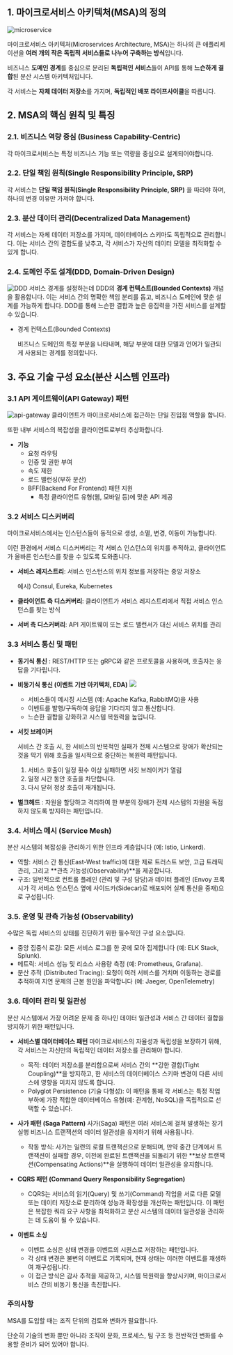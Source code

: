 ## 1. 마이크로서비스 아키텍처(MSA)의 정의

![microservice](./src/microservice.png)

마이크로서비스 아키텍처(Microservices Architecture, MSA)는 하나의 큰 애플리케이션을 **여러 개의 작은 독립적 서비스들로 나누어 구축하는 방식**입니다.

비즈니스 **도메인 경계**를 중심으로 분리된 **독립적인 서비스**들이 API를 통해 **느슨하게 결합**된 분산 시스템 아키텍처입니다.

각 서비스는 **자체 데이터 저장소**를 가지며, **독립적인 배포 라이프사이클**을 따릅니다.

## 2. MSA의 핵심 원칙 및 특징

### 2.1. 비즈니스 역량 중심 (Business Capability-Centric)
각 마이크로서비스는 특정 비즈니스 기능 또는 역량을 중심으로 설계되어야합니다. 

### 2.2. 단일 책임 원칙(Single Responsibility Principle, SRP)
각 서비스는 **단일 책임 원칙(Single Responsibility Principle, SRP)** 을 따라야 하며, 하나의 변경 이유만 가져야 합니다.

### 2.3. 분산 데이터 관리(Decentralized Data Management)
각 서비스는 자체 데이터 저장소를 가지며, 데이터베이스 스키마도 독립적으로 관리합니다.
이는 서비스 간의 결합도를 낮추고, 각 서비스가 자신의 데이터 모델을 최적화할 수 있게 합니다.

### 2.4. 도메인 주도 설계(DDD, Domain-Driven Design)
![DDD](./src/domain-driven-module.png)
서비스 경계를 설정하는데 DDD의 **경계 컨텍스트(Bounded Contexts)** 개념을 활용합니다. 
이는 서비스 간의 명확한 책임 분리를 돕고, 비즈니스 도메인에 맞춘 설계를 가능하게 합니다.
DDD를 통해 느슨한 결합과 높은 응집력을 가진 서비스를 설계할 수 있습니다.
- 경계 컨텍스트(Bounded Contexts)

    비즈니스 도메인의 특정 부분을 나타내며, 해당 부분에 대한 모델과 언어가 일관되게 사용되는 경계를 정의합니다.  

## 3. 주요 기술 구성 요소(분산 시스템 인프라)
### 3.1 API 게이트웨이(API Gateway) 패턴
![api-gateway](./src/api-gateway.png)
클라이언트가 마이크로서비스에 접근하는 단일 진입점 역할을 합니다.

또한 내부 서비스의 복잡성을 클라이언트로부터 추상화합니다.

- **기능**
    - 요청 라우팅
    - 인증 및 권한 부여
    - 속도 제한
    - 로드 밸런싱(부하 분산)
    - BFF(Backend For Frontend) 패턴 지원 
        - 특정 클라이언트 유형(웹, 모바일 등)에 맞춘 API 제공

### 3.2 서비스 디스커버리
마이크로서비스에서는 인스턴스들이 동적으로 생성, 소멸, 변경, 이동이 가능합니다. 

이런 환경에서 서비스 디스커버리는 각 서비스 인스턴스의 위치를 추적하고, 클라이언트가 올바른 인스턴스를 찾을 수 있도록 도와줍니다.

- **서비스 레지스트리**: 서비스 인스턴스의 위치 정보를 저장하는 중앙 저장소
    
    예시) Consul, Eureka, Kubernetes

- **클라이언트 측 디스커버리**: 클라이언트가 서비스 레지스트리에서 직접 서비스 인스턴스를 찾는 방식

- **서버 측 디스커버리**: API 게이트웨이 또는 로드 밸런서가 대신 서비스 위치를 관리

### 3.3 서비스 통신 및 패턴
- **동기식 통신** : REST/HTTP 또는 gRPC와 같은 프로토콜을 사용하며, 호출자는 응답을 기다립니다.

- **비동기식 통신 (이벤트 기반 아키텍처, EDA)**
    ![](./src/message-queue.png)
    - 서비스들이 메시징 시스템 (예: Apache Kafka, RabbitMQ)을 사용
    - 이벤트를 발행/구독하여 응답을 기다리지 않고 통신합니다. 
    - 느슨한 결합을 강화하고 시스템 복원력을 높입니다.
    
- **서킷 브레이커**
    
    서비스 간 호출 시, 한 서비스의 반복적인 실패가 전체 시스템으로 장애가 확산되는 것을 막기 위해 호출을 일시적으로 중단하는 복원력 패턴입니다.

    1. 서비스 호출이 일정 횟수 이상 실패하면 서킷 브레이커가 열림
    2. 일정 시간 동안 호출을 차단합니다.
    3. 다시 닫혀 정상 호출이 재개됩니다.

- **벌크헤드** : 자원을 할당하고 격리하여 한 부분의 장애가 전체 시스템의 자원을 독점하지 않도록 방지하는 패턴입니다.

### 3.4. 서비스 메시 (Service Mesh)
분산 시스템의 복잡성을 관리하기 위한 인프라 계층입니다 (예: Istio, Linkerd).
- 역할: 서비스 간 통신(East-West traffic)에 대한 제로 트러스트 보안, 고급 트래픽 관리, 그리고 **관측 가능성(Observability)**을 제공합니다.
- 구조: 일반적으로 컨트롤 플레인 (관리 및 구성 담당)과 데이터 플레인 (Envoy 프록시가 각 서비스 인스턴스 옆에 사이드카(Sidecar)로 배포되어 실제 통신을 중재)으로 구성됩니다.

### 3.5. 운영 및 관측 가능성 (Observability)
수많은 독립 서비스의 상태를 진단하기 위한 필수적인 구성 요소입니다.
- 중앙 집중식 로깅: 모든 서비스 로그를 한 곳에 모아 집계합니다 (예: ELK Stack, Splunk).
- 메트릭: 서비스 성능 및 리소스 사용량 측정 (예: Prometheus, Grafana).
- 분산 추적 (Distributed Tracing): 요청이 여러 서비스를 거치며 이동하는 경로를 추적하여 지연 문제의 근본 원인을 파악합니다 (예: Jaeger, OpenTelemetry)

### 3.6. 데이터 관리 및 일관성
분산 시스템에서 가장 어려운 문제 중 하나인 데이터 일관성과 서비스 간 데이터 결합을 방지하기 위한 패턴입니다.

- **서비스별 데이터베이스 패턴**
마이크로서비스의 자율성과 독립성을 보장하기 위해, 각 서비스는 자신만의 독립적인 데이터 저장소를 관리해야 합니다.
    - 목적: 데이터 저장소를 분리함으로써 서비스 간의 **강한 결합(Tight Coupling)**을 방지하고, 한 서비스의 데이터베이스 스키마 변경이 다른 서비스에 영향을 미치지 않도록 합니다.
    - Polyglot Persistence (기술 다형성): 이 패턴을 통해 각 서비스는 특정 작업 부하에 가장 적합한 데이터베이스 유형(예: 관계형, NoSQL)을 독립적으로 선택할 수 있습니다.

- **사가 패턴 (Saga Pattern)**
    사가(Saga) 패턴은 여러 서비스에 걸쳐 발생하는 장기 실행 비즈니스 트랜잭션의 데이터 일관성을 유지하기 위해 사용됩니다.
    - 작동 방식: 사가는 일련의 로컬 트랜잭션으로 분해되며, 만약 중간 단계에서 트랜잭션이 실패할 경우, 이전에 완료된 트랜잭션을 되돌리기 위한 **보상 트랜잭션(Compensating Actions)**을 실행하여 데이터 일관성을 유지합니다.

- **CQRS 패턴 (Command Query Responsibility Segregation)** 
    - CQRS는 서비스의 읽기(Query) 및 쓰기(Command) 작업을 서로 다른 모델 또는 데이터 저장소로 분리하여 성능과 확장성을 개선하는 패턴입니다. 이 패턴은 복잡한 쿼리 요구 사항을 최적화하고 분산 시스템의 데이터 일관성을 관리하는 데 도움이 될 수 있습니다.

- **이벤트 소싱**
    - 이벤트 소싱은 상태 변경을 이벤트의 시퀀스로 저장하는 패턴입니다.
    - 각 상태 변경은 불변의 이벤트로 기록되며, 현재 상태는 이러한 이벤트를 재생하여 재구성됩니다.
    - 이 접근 방식은 감사 추적을 제공하고, 시스템 복원력을 향상시키며, 마이크로서비스 간의 비동기 통신을 촉진합니다.
### 주의사항
MSA를 도입할 때는 조직 단위의 검토와 변화가 필요합니다.

단순히 기술의 변화 뿐만 아니라 조직이 문화, 프로세스, 팀 구조 등 전반적인 변화를 수용할 준비가 되어 있어야 합니다.
